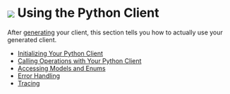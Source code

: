 # <img align="center" src="./images/logo.png">  Using the Python Client

After [generating][generate] your client, this section tells you how to actually use your generated client.

* [Initializing Your Python Client][initializing]
* [Calling Operations with Your Python Client][operations]
* [Accessing Models and Enums][models]
* [Error Handling][error_handling]
* [Tracing][tracing]

<!-- LINKS -->
[generate]: https://github.com/Azure/autorest/tree/master/docs/generate/readme.md
[initializing]: ./initializing.md
[operations]: ./operations.md
[models]: ./models.md
[error_handling]: ./error_handling.md
[tracing]: ./tracing.md